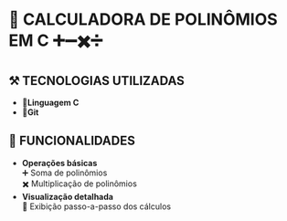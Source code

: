 # 🦾 CALCULADORA DE POLINÔMIOS EM C ➕➖✖️➗

## ⚒️ TECNOLOGIAS UTILIZADAS
- 🔑**Linguagem C**  
- 🐺**Git**  

## 🤖 FUNCIONALIDADES
- **Operações básicas**  
  ➕ Soma de polinômios  
  ✖️ Multiplicação de polinômios  
- **Visualização detalhada**  
  🧩 Exibição passo-a-passo dos cálculos  
